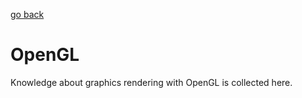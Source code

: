 [go back](../../../README.md)

# OpenGL

Knowledge about graphics rendering with OpenGL is collected here.




